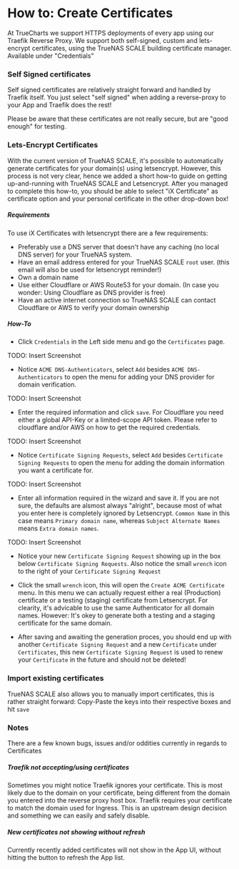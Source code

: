 # How to: Create Certificates

At TrueCharts we support HTTPS deployments of every app using our Traefik Reverse Proxy. We support both self-signed, custom and lets-encrypt certificates, using the TrueNAS SCALE building certificate manager. Available under "Credentials"

### Self Signed certificates

Self signed certificates are relatively straight forward and handled by Traefik itself. You just select "self signed" when adding a reverse-proxy to your App and Traefik does the rest!

Please be aware that these certificates are not really secure, but are "good enough" for testing.

### Lets-Encrypt Certificates

With the current version of TrueNAS SCALE, it's possible to automatically generate certificates for your domain(s) using letsencrypt. However, this process is not very clear, hence we added a short how-to guide on getting up-and-running with TrueNAS SCALE and Letsencrypt.
After you managed to complete this how-to, you should be able to select "iX Certificate" as certificate option and your personal certificate in the other drop-down box!

##### Requirements

To use iX Certificates with letsencrypt there are a few requirements:
- Preferably use a DNS server that doesn't have any caching (no local DNS server) for your TrueNAS system.
- Have an email address entered for your TrueNAS SCALE `root` user. (this email will also be used for letsencrypt reminder!)
- Own a domain name
- Use either Cloudflare or AWS Route53 for your domain. (In case you wonder: Using Cloudflare as DNS provider is free)
- Have an active internet connection so TrueNAS SCALE can contact Cloudflare or AWS to verify your domain ownership

##### How-To

- Click `Credentials` in the Left side menu and go the `Certificates` page.


TODO: Insert Screenshot


- Notice `ACME DNS-Authenticators`, select `Add` besides `ACME DNS-Authenticators` to open the menu for adding your DNS provider for domain verification.


TODO: Insert Screenshot


- Enter the required information and click `save`. 
For Cloudflare you need either a global API-Key or a limited-scope API token. Please refer to cloudflare and/or AWS on how to get the required credentials.


TODO: Insert Screenshot


- Notice `Certificate Signing Requests`, select `Add` besides `Certificate Signing Requests` to open the menu for adding the domain information you want a certificate for.

TODO: Insert Screenshot


- Enter all information required in the wizard and save it.
If you are not sure, the defaults are alsmost always "alright", because most of what you enter here is completely ignored by Letsencrypt. 
`Common Name` in this case means `Primary domain name`, whereas `Subject Alternate Names` means `Extra domain names`.


TODO: Insert Screenshot


- Notice your new `Certificate Signing Request` showing up in the box below `Certificate Signing Requests`. Also notice the small `wrench` icon to the right of your `Certificate Signing Request`


- Click the small `wrench` icon, this will open the `Create ACME Certificate` menu. In this menu we can actually request either a real (Production) certificate or a testing (staging) certificate from Letsencrypt.
For clearity, it's advicable to use the same Authenticator for all domain names. However: It's okey to generate both a testing and a staging certificate for the same domain.

- After saving and awaiting the generation proces, you should end up with another `Certificate Signing Request` and a new `Certificate` under `Certificates`, this new `Certificate Signing Request` is used to renew your `Certificate` in the future and should not be deleted!

### Import existing certificates

TrueNAS SCALE also allows you to manually import certificates, this is rather straight forward:
Copy-Paste the keys into their respective boxes and hit `save`


### Notes

There are a few known bugs, issues and/or oddities currently in regards to Certificates

##### Traefik not accepting/using certificates

Sometimes you might notice Traefik ignores your certificate. This is most likely due to the domain on your certificate, being different from the domain you entered into the reverse proxy host box.
Traefik requires your certificate to match the domain used for Ingress. This is an upstream design decision and something we can easily and safely disable.

##### New certificates not showing without refresh

Currently recently added certificates will not show in the App UI, without hitting the button to refresh the App list.
